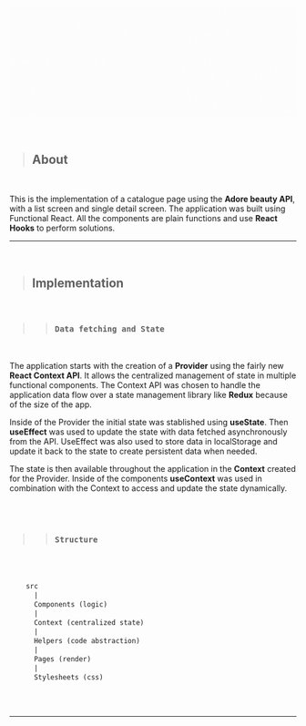 ![Banner](/public/adore-banner.gif)

</br>

> ## About

</br>

This is the implementation of a catalogue page using the **Adore beauty API**, with a list screen and single detail screen. The application was built using Functional React. All the components are plain functions and use **React Hooks** to perform solutions.

---

</br>

> ## Implementation

</br>

> > ### `Data fetching and State`

</br>

The application starts with the creation of a **Provider** using the fairly new **React Context API**. It allows the centralized management of state in multiple functional components. The Context API was chosen to handle the application data flow over a state management library like **Redux** because of the size of the app.

Inside of the Provider the initial state was stablished using **useState**. Then **useEffect** was used to update the state with data fetched asynchronously from the API. UseEffect was also used to store data in localStorage and update it back to the state to create persistent data when needed.

The state is then available throughout the application in the **Context** created for the Provider. Inside of the components **useContext** was used in combination with the Context to access and update the state dynamically.

</br>
</br>

> > ### `Structure`

</br>

```

    src
      |
      Components (logic)
      |
      Context (centralized state)
      |
      Helpers (code abstraction)
      |
      Pages (render)
      |
      Stylesheets (css)


```

</br>

---
